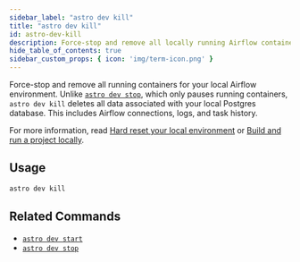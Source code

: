 ```yaml
---
sidebar_label: "astro dev kill"
title: "astro dev kill"
id: astro-dev-kill
description: Force-stop and remove all locally running Airflow containers.
hide_table_of_contents: true
sidebar_custom_props: { icon: 'img/term-icon.png' }
---
```


Force-stop and remove all running containers for your local Airflow environment. Unlike [`astro dev stop`](astro-dev-stop.md), which only pauses running containers, `astro dev kill` deletes all data associated with your local Postgres database. This includes Airflow connections, logs, and task history.

For more information, read [Hard reset your local environment](cli/run-airflow-locally.md#hard-reset-your-local-environment) or [Build and run a project locally](cli/develop-project.md#build-and-run-a-project-locally).

## Usage

```sh
astro dev kill
```

## Related Commands

- [`astro dev start`](cli/astro-dev-start.md)
- [`astro dev stop`](cli/astro-dev-stop.md)
